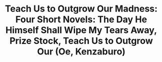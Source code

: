 ---
"\uFEFFauthors": Kenzaburo Oe
title: 'Teach Us to Outgrow Our Madness: Four Short Novels: The Day He Himself Shall
  Wipe My Tears Away, Prize Stock, Teach Us to Outgrow Our (Oe, Kenzaburo)'
layout: post
---